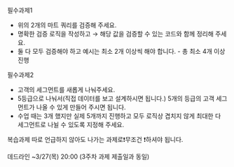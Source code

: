 필수과제1

- 위의 2개의 마트 쿼리를 검증해 주세요.
- 명확한 검증 로직을 작성하고 → 해당 값을 검증할 수 있는 코드와 함께 정리해 주세요.
- 둘 다 모두 검증해야 하고 예시는 최소 2개 이상씩 해야 합니다. - 총 최소 4개 이상진행

필수과제2

- 고객의 세그먼트를 새롭게 나눠주세요.
- 5등급으로 나눠서(직접 데이터를 보고 설계하시면 됩니다.) 5개의 등급의 고객 세그먼트가 나올 수 있게 만들어 주시면 됩니다.
- 수업 때는 3개 했지만 실제 5개까지 진행하고 모두 로직상 겹치지 않게 최대한 다 세그먼트로 나뉠 수 있도록 지정해 주세요.

복습과제
따로 언급하지 않아도 나가는 과제로❗무조건 ❗하셔야 됩니다.

데드라인 ~3/27(목) 20:00 (3주차 과제 제출일과 동일)
